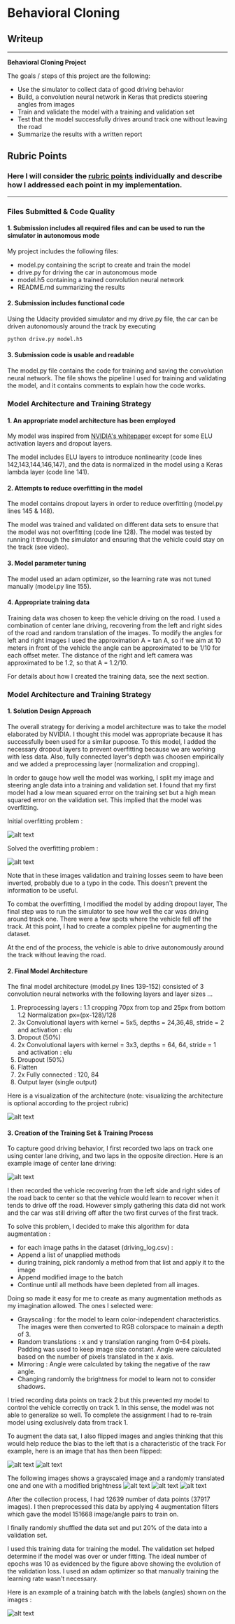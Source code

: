 # **Behavioral Cloning** 

## Writeup 

---

**Behavioral Cloning Project**

The goals / steps of this project are the following: 
* Use the simulator to collect data of good driving behavior
* Build, a convolution neural network in Keras that predicts steering angles from images
* Train and validate the model with a training and validation set
* Test that the model successfully drives around track one without leaving the road
* Summarize the results with a written report


[//]: # (Image References)

[image1]: ./images/cnn-architecture-624x890.png "Model Visualization"
[image2]: ./images/overfitting.png "Overfitting"
[image3]: ./images/loss.png "Normal Loss"
[image4]: ./images/center.png "Center Lane"
[image5]: ./images/model.png "Model"
[image6]: ./images/normal.png "Normal Image"
[image7]: ./images/flipped.png "Flipped Image"
[image8]: ./images/grayscale.png "Grayscaled Image"
[image9]: ./images/translation.png "Translated Image"
[image10]: ./images/brightness.png "Brightness Image"
[image11]: ./images/batch_example.png "Batch"

## Rubric Points
### Here I will consider the [rubric points](https://review.udacity.com/#!/rubrics/432/view) individually and describe how I addressed each point in my implementation.  

---
### Files Submitted & Code Quality

#### 1. Submission includes all required files and can be used to run the simulator in autonomous mode

My project includes the following files:
* model.py containing the script to create and train the model
* drive.py for driving the car in autonomous mode
* model.h5 containing a trained convolution neural network 
* README.md summarizing the results

#### 2. Submission includes functional code
Using the Udacity provided simulator and my drive.py file, the car can be driven autonomously around the track by executing 
```sh
python drive.py model.h5
```

#### 3. Submission code is usable and readable

The model.py file contains the code for training and saving the convolution neural network. The file shows the pipeline I used for training and validating the model, and it contains comments to explain how the code works.

### Model Architecture and Training Strategy

#### 1. An appropriate model architecture has been employed

My model was inspired from [NVIDIA's whitepaper](https://devblogs.nvidia.com/deep-learning-self-driving-cars/) except for some ELU activation layers and dropout layers.

The model includes ELU layers to introduce nonlinearity (code lines 142,143,144,146,147), and the data is normalized in the model using a Keras lambda layer (code line 141). 

#### 2. Attempts to reduce overfitting in the model

The model contains dropout layers in order to reduce overfitting (model.py lines 145 & 148). 

The model was trained and validated on different data sets to ensure that the model was not overfitting (code line 128). The model was tested by running it through the simulator and ensuring that the vehicle could stay on the track (see video).

#### 3. Model parameter tuning

The model used an adam optimizer, so the learning rate was not tuned manually (model.py line 155).

#### 4. Appropriate training data

Training data was chosen to keep the vehicle driving on the road. I used a combination of center lane driving, recovering from the left and right sides of the road and random translation of the images. To modify the angles for left and right images I used the approximation A = tan A, so if we aim at 10 meters in front of the vehicle the angle can be approximated to be 1/10 for each offset meter. The distance of the right and left camera was approximated to be 1.2, so that A = 1.2/10.  

For details about how I created the training data, see the next section. 

### Model Architecture and Training Strategy

#### 1. Solution Design Approach

The overall strategy for deriving a model architecture was to take the model elaborated by NVIDIA. I thought this model was appropriate because it has successfully been used for a similar pupoose. To this model, I added the necessary dropout layers to prevent overfitting because we are working with less data. Also, fully connected layer's depth was choosen empirically and we added a preprocessing layer (normalization and cropping). 

In order to gauge how well the model was working, I split my image and steering angle data into a training and validation set. I found that my first model had a low mean squared error on the training set but a high mean squared error on the validation set. This implied that the model was overfitting.

Initial overfitting problem : 

![alt text][image2]

Solved the overfitting problem :

![alt text][image3]

Note that in these images validation and training losses seem to have been inverted, probably due to a typo in the code. This doesn't prevent the information to be useful. 

To combat the overfitting, I modified the model by adding dropout layer, The final step was to run the simulator to see how well the car was driving around track one. There were a few spots where the vehicle fell off the track. At this point, I had to create a complex pipeline for augmenting the dataset. 

At the end of the process, the vehicle is able to drive autonomously around the track without leaving the road.

#### 2. Final Model Architecture

The final model architecture (model.py lines 139-152) consisted of 3 convolution neural networks with the following layers and layer sizes ...

1. Preprocessing layers : 
1.1 cropping 70px from top and 25px from bottom
1.2 Normalization px=(px-128)/128
2. 3x Convolutional layers with kernel = 5x5, depths = 24,36,48, stride = 2 and activation : elu
3. Dropout (50%) 
4. 2x Convolutional layers with kernel = 3x3, depths = 64, 64, stride = 1 and activation : elu
5. Droupout (50%) 
6. Flatten
7. 2x Fully connected : 120, 84
8. Output layer (single output) 

Here is a visualization of the architecture (note: visualizing the architecture is optional according to the project rubric)

![alt text][image5]

#### 3. Creation of the Training Set & Training Process

To capture good driving behavior, I first recorded two laps on track one using center lane driving, and two laps in the opposite direction. Here is an example image of center lane driving:

![alt text][image4]

I then recorded the vehicle recovering from the left side and right sides of the road back to center so that the vehicle would learn to recover when it tends to drive off the road. However simply gathering this data did not work and the car was still driving off after the two first curves of the first track. 

To solve this problem, I decided to make this algorithm for data augmentation : 
* for each image paths in the dataset (driving_log.csv) :
* Append a list of unapplied methods
* during training, pick randomly a method from that list and apply it to the image
* Append modified image to the batch
* Continue until all methods have been depleted from all images.

Doing so made it easy for me to create as many augmentation methods as my imagination allowed. The ones I selected were: 
* Grayscaling : for the model to learn color-independent characteristics. The images were then converted to RGB colorspace to mainain a depth of 3. 
* Random translations : x and y translation ranging from 0-64 pixels. Padding was used to keep image size constant. Angle were calculated based on the number of pixels translated in the x axis.
* Mirroring : Angle were calculated by taking the negative of the raw angle.
* Changing randomly the brightness for model to learn not to consider shadows.


I tried recording data points on track 2 but this prevented my model to control the vehicle correctly on track 1. In this sense, the model was not able to generalize so well. To complete the assignment I had to re-train model using exclusively data from track 1. 

To augment the data sat, I also flipped images and angles thinking that this would help reduce the bias to the left that is a characteristic of the track For example, here is an image that has then been flipped:

![alt text][image6]
![alt text][image7]

The following images shows a grayscaled image and a randomly translated one and one with a modified brightness
![alt text][image8]
![alt text][image9]
![alt text][image10]

After the collection process, I had 12639 number of data points (37917 images). I then preprocessed this data by applying 4 augmentation filters which gave the model 151668 image/angle pairs to train on. 

I finally randomly shuffled the data set and put 20% of the data into a validation set. 

I used this training data for training the model. The validation set helped determine if the model was over or under fitting. The ideal number of epochs was 10 as evidenced by the figure above showing the evolution of the validation loss. I used an adam optimizer so that manually training the learning rate wasn't necessary.

Here is an example of a training batch with the labels (angles) shown on the images :

![alt text][image11]

